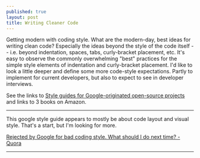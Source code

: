 ```yaml
---
published: true
layout: post
title: Writing Cleaner Code
---
```


Getting modern with coding style. What are the modern-day, best ideas for writing clean code? Especially the ideas beyond the style of the code itself -- i.e. beyond indentation, spaces, tabs, curly-bracket placement, etc. It's easy to observe the commonly overwhelming "best" practices for the simple style elements of indentation and curly-bracket placement. I'd like to look a little deeper and define some more code-style expectations. Partly to implement for current developers, but also to expect to see in developer interviews.

See the links to [Style guides for Google-originated open-source projects](https://github.com/google/styleguide) and links to 3 books on Amazon.

---

This google style guide appears to mostly be about code layout and visual style. That's a start, but I'm looking for more.

[Rejected by Google for bad coding style. What should I do next time? - Quora](https://www.quora.com/Rejected-by-Google-for-bad-coding-style-What-should-I-do-next-time)

---

